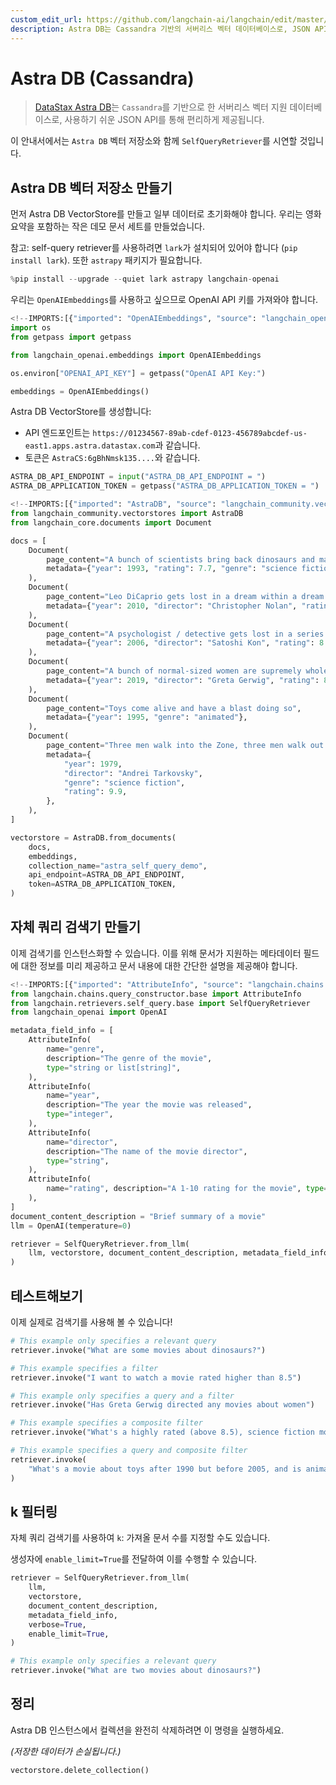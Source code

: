 ```yaml
---
custom_edit_url: https://github.com/langchain-ai/langchain/edit/master/docs/docs/integrations/retrievers/self_query/astradb.ipynb
description: Astra DB는 Cassandra 기반의 서버리스 벡터 데이터베이스로, JSON API를 통해 쉽게 사용할 수 있습니다.
---
```


# Astra DB (Cassandra)

> [DataStax Astra DB](https://docs.datastax.com/en/astra/home/astra.html)는 `Cassandra`를 기반으로 한 서버리스 벡터 지원 데이터베이스로, 사용하기 쉬운 JSON API를 통해 편리하게 제공됩니다.

이 안내서에서는 `Astra DB` 벡터 저장소와 함께 `SelfQueryRetriever`를 시연할 것입니다.

## Astra DB 벡터 저장소 만들기
먼저 Astra DB VectorStore를 만들고 일부 데이터로 초기화해야 합니다. 우리는 영화 요약을 포함하는 작은 데모 문서 세트를 만들었습니다.

참고: self-query retriever를 사용하려면 `lark`가 설치되어 있어야 합니다 (`pip install lark`). 또한 `astrapy` 패키지가 필요합니다.

```python
%pip install --upgrade --quiet lark astrapy langchain-openai
```


우리는 `OpenAIEmbeddings`를 사용하고 싶으므로 OpenAI API 키를 가져와야 합니다.

```python
<!--IMPORTS:[{"imported": "OpenAIEmbeddings", "source": "langchain_openai.embeddings", "docs": "https://api.python.langchain.com/en/latest/embeddings/langchain_openai.embeddings.base.OpenAIEmbeddings.html", "title": "Astra DB (Cassandra)"}]-->
import os
from getpass import getpass

from langchain_openai.embeddings import OpenAIEmbeddings

os.environ["OPENAI_API_KEY"] = getpass("OpenAI API Key:")

embeddings = OpenAIEmbeddings()
```


Astra DB VectorStore를 생성합니다:

- API 엔드포인트는 `https://01234567-89ab-cdef-0123-456789abcdef-us-east1.apps.astra.datastax.com`과 같습니다.
- 토큰은 `AstraCS:6gBhNmsk135....`와 같습니다.

```python
ASTRA_DB_API_ENDPOINT = input("ASTRA_DB_API_ENDPOINT = ")
ASTRA_DB_APPLICATION_TOKEN = getpass("ASTRA_DB_APPLICATION_TOKEN = ")
```


```python
<!--IMPORTS:[{"imported": "AstraDB", "source": "langchain_community.vectorstores", "docs": "https://api.python.langchain.com/en/latest/vectorstores/langchain_community.vectorstores.astradb.AstraDB.html", "title": "Astra DB (Cassandra)"}, {"imported": "Document", "source": "langchain_core.documents", "docs": "https://api.python.langchain.com/en/latest/documents/langchain_core.documents.base.Document.html", "title": "Astra DB (Cassandra)"}]-->
from langchain_community.vectorstores import AstraDB
from langchain_core.documents import Document

docs = [
    Document(
        page_content="A bunch of scientists bring back dinosaurs and mayhem breaks loose",
        metadata={"year": 1993, "rating": 7.7, "genre": "science fiction"},
    ),
    Document(
        page_content="Leo DiCaprio gets lost in a dream within a dream within a dream within a ...",
        metadata={"year": 2010, "director": "Christopher Nolan", "rating": 8.2},
    ),
    Document(
        page_content="A psychologist / detective gets lost in a series of dreams within dreams within dreams and Inception reused the idea",
        metadata={"year": 2006, "director": "Satoshi Kon", "rating": 8.6},
    ),
    Document(
        page_content="A bunch of normal-sized women are supremely wholesome and some men pine after them",
        metadata={"year": 2019, "director": "Greta Gerwig", "rating": 8.3},
    ),
    Document(
        page_content="Toys come alive and have a blast doing so",
        metadata={"year": 1995, "genre": "animated"},
    ),
    Document(
        page_content="Three men walk into the Zone, three men walk out of the Zone",
        metadata={
            "year": 1979,
            "director": "Andrei Tarkovsky",
            "genre": "science fiction",
            "rating": 9.9,
        },
    ),
]

vectorstore = AstraDB.from_documents(
    docs,
    embeddings,
    collection_name="astra_self_query_demo",
    api_endpoint=ASTRA_DB_API_ENDPOINT,
    token=ASTRA_DB_APPLICATION_TOKEN,
)
```


## 자체 쿼리 검색기 만들기
이제 검색기를 인스턴스화할 수 있습니다. 이를 위해 문서가 지원하는 메타데이터 필드에 대한 정보를 미리 제공하고 문서 내용에 대한 간단한 설명을 제공해야 합니다.

```python
<!--IMPORTS:[{"imported": "AttributeInfo", "source": "langchain.chains.query_constructor.base", "docs": "https://api.python.langchain.com/en/latest/chains/langchain.chains.query_constructor.schema.AttributeInfo.html", "title": "Astra DB (Cassandra)"}, {"imported": "SelfQueryRetriever", "source": "langchain.retrievers.self_query.base", "docs": "https://api.python.langchain.com/en/latest/retrievers/langchain.retrievers.self_query.base.SelfQueryRetriever.html", "title": "Astra DB (Cassandra)"}, {"imported": "OpenAI", "source": "langchain_openai", "docs": "https://api.python.langchain.com/en/latest/llms/langchain_openai.llms.base.OpenAI.html", "title": "Astra DB (Cassandra)"}]-->
from langchain.chains.query_constructor.base import AttributeInfo
from langchain.retrievers.self_query.base import SelfQueryRetriever
from langchain_openai import OpenAI

metadata_field_info = [
    AttributeInfo(
        name="genre",
        description="The genre of the movie",
        type="string or list[string]",
    ),
    AttributeInfo(
        name="year",
        description="The year the movie was released",
        type="integer",
    ),
    AttributeInfo(
        name="director",
        description="The name of the movie director",
        type="string",
    ),
    AttributeInfo(
        name="rating", description="A 1-10 rating for the movie", type="float"
    ),
]
document_content_description = "Brief summary of a movie"
llm = OpenAI(temperature=0)

retriever = SelfQueryRetriever.from_llm(
    llm, vectorstore, document_content_description, metadata_field_info, verbose=True
)
```


## 테스트해보기
이제 실제로 검색기를 사용해 볼 수 있습니다!

```python
# This example only specifies a relevant query
retriever.invoke("What are some movies about dinosaurs?")
```


```python
# This example specifies a filter
retriever.invoke("I want to watch a movie rated higher than 8.5")
```


```python
# This example only specifies a query and a filter
retriever.invoke("Has Greta Gerwig directed any movies about women")
```


```python
# This example specifies a composite filter
retriever.invoke("What's a highly rated (above 8.5), science fiction movie ?")
```


```python
# This example specifies a query and composite filter
retriever.invoke(
    "What's a movie about toys after 1990 but before 2005, and is animated"
)
```


## k 필터링

자체 쿼리 검색기를 사용하여 `k`: 가져올 문서 수를 지정할 수도 있습니다.

생성자에 `enable_limit=True`를 전달하여 이를 수행할 수 있습니다.

```python
retriever = SelfQueryRetriever.from_llm(
    llm,
    vectorstore,
    document_content_description,
    metadata_field_info,
    verbose=True,
    enable_limit=True,
)
```


```python
# This example only specifies a relevant query
retriever.invoke("What are two movies about dinosaurs?")
```


## 정리

Astra DB 인스턴스에서 컬렉션을 완전히 삭제하려면 이 명령을 실행하세요.

*(저장한 데이터가 손실됩니다.)*

```python
vectorstore.delete_collection()
```